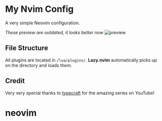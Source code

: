 # My Nvim Config

A very simple Neovim configuration.

_These preview are outdated, it looks better now_
![preview](./assets/nvim-config.png)

## File Structure

All plugins are located in `/lua/plugins/`. **Lazy.nvim** automatically picks up on the directory and loads them.

## Credit

Very very special thanks to [typecraft](https://www.youtube.com/@typecraft_dev) for the amazing series on YouTube!
# neovim
